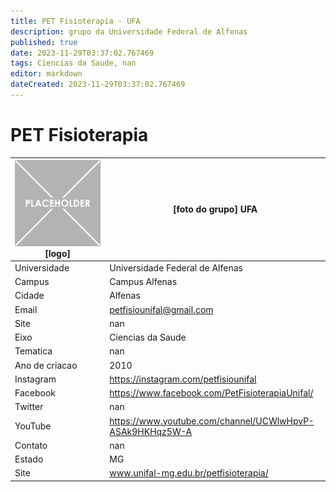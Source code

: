 ```yaml
---
title: PET Fisioterapia - UFA
description: grupo da Universidade Federal de Alfenas
published: true
date: 2023-11-29T03:37:02.767469
tags: Ciencias da Saude, nan
editor: markdown
dateCreated: 2023-11-29T03:37:02.767469
---
```


# PET Fisioterapia


| ![placeholder.png](/placeholder.png) [logo] | [foto do grupo] UFA         |
| ------------------------------------------- | ------------------------------------------------- |
| Universidade                                | Universidade Federal de Alfenas      |
| Campus                                      | Campus Alfenas            |
| Cidade                                      | Alfenas             |
| Email                                       | petfisiounifal@gmail.com             |
| Site                                        | nan              |
| Eixo                                        | Ciencias da Saude              |
| Tematica                                    | nan          |
| Ano de criacao                              | 2010        |
| Instagram                                   | https://instagram.com/petfisiounifal         |
| Facebook                                    | https://www.facebook.com/PetFisioterapiaUnifal/          |
| Twitter                                     | nan           |
| YouTube                                     | https://www.youtube.com/channel/UCWlwHpvP-ASAk9HKHqz5W-A           |
| Contato                                     | nan         |
| Estado                                      |  MG            |
| Site                                        | www.unifal-mg.edu.br/petfisioterapia/ |
